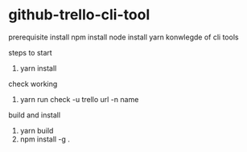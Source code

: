 # github-trello-cli-tool

prerequisite
 install npm
 install node
 install yarn
 konwlegde of cli tools

steps to start
  1. yarn install
 
 check working
  1. yarn run check -u trello url -n name
 
 build and install
  1. yarn build
  2. npm install -g .
